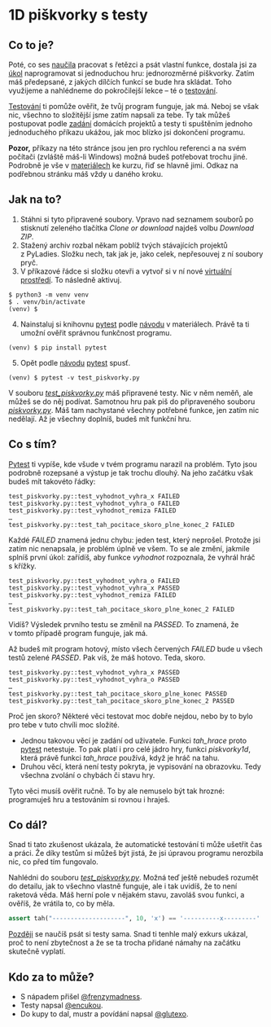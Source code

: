 # 1D piškvorky s testy #

## Co to je? ##

Poté, co ses [naučila][defstr] pracovat s řetězci a psát vlastní funkce, dostala jsi za [úkol][handout4] naprogramovat si jednoduchou hru: jednorozměrné piškvorky. Zatím máš předepsané, z jakých dílčích funkcí se bude hra skládat. Toho využijeme a nahlédneme do pokročilejší lekce – té o [testování][testing].

[Testování][testing] ti pomůže ověřit, že tvůj program funguje, jak má. Neboj se však nic, všechno to složitější jsme zatím napsali za tebe. Ty tak můžeš postupovat podle [zadání][handout4] domácích projektů a testy ti spuštěním jednoho jednoduchého příkazu ukážou, jak moc blízko jsi dokončení programu.

**Pozor,** příkazy na této stránce jsou jen pro rychlou referenci a na svém počítači (zvláště máš-li Windows) možná budeš potřebovat trochu jiné. Podrobně je vše v [materiálech][course] ke kurzu, řiď se hlavně jimi. Odkaz na podřebnou stránku máš vždy u daného kroku.

## Jak na to? ##

1. Stáhni si tyto připravené soubory. Vpravo nad seznamem souborů po stisknutí zeleného tlačítka _Clone or download_ najdeš volbu _Download ZIP_.
2. Stažený archiv rozbal někam poblíž tvých stávajících projektů z PyLadies. Složku nech, tak jak je, jako celek, nepřesouvej z ní soubory pryč.
3. V příkazové řádce si složku otevři a vytvoř si v ní nové [virtuální prostředí][venvsetup]. To následně aktivuj.

```shell
$ python3 -m venv venv
$ . venv/bin/activate
(venv) $
```

4. Nainstaluj si knihovnu [pytest] podle [návodu][testing] v materiálech. Právě ta ti umožní ověřit správnou funkčnost programu.

```shell
(venv) $ pip install pytest
```

5. Opět podle [návodu][testing] [pytest] spusť.

```shell
(venv) $ pytest -v test_piskvorky.py
```

V souboru [_test_piskvorky.py_][testpiskvorky] máš připravené testy. Nic v něm neměň, ale můžeš se do něj podívat. Samotnou hru pak piš do připraveného souboru [_piskvorky.py_][piskvorky]. Máš tam nachystané všechny potřebné funkce, jen zatím nic nedělají. Až je všechny doplníš, budeš mít funkční hru.

## Co s tím? ##

[Pytest] ti vypíše, kde všude v tvém programu narazil na problém. Tyto jsou podrobně rozepsané a výstup je tak trochu dlouhý. Na jeho začátku však budeš mít takovéto řádky:

```
test_piskvorky.py::test_vyhodnot_vyhra_x FAILED
test_piskvorky.py::test_vyhodnot_vyhra_o FAILED
test_piskvorky.py::test_vyhodnot_remiza FAILED
…
test_piskvorky.py::test_tah_pocitace_skoro_plne_konec_2 FAILED
```

Každé _FAILED_ znamená jednu chybu: jeden test, který neprošel. Protože jsi zatím nic nenapsala, je problém úplně ve všem. To se ale změní, jakmile splníš první úkol: zařídíš, aby funkce _vyhodnot_ rozpoznala, že vyhrál hráč s křížky.

```
test_piskvorky.py::test_vyhodnot_vyhra_o FAILED
test_piskvorky.py::test_vyhodnot_vyhra_x PASSED
test_piskvorky.py::test_vyhodnot_remiza FAILED
…
test_piskvorky.py::test_tah_pocitace_skoro_plne_konec_2 FAILED
```

Vidíš? Výsledek prvního testu se změnil na _PASSED_. To znamená, že v tomto případě program funguje, jak má.

Až budeš mít program hotový, místo všech červených _FAILED_ bude u všech testů zelené _PASSED_. Pak víš, že máš hotovo. Teda, skoro.

```
test_piskvorky.py::test_vyhodnot_vyhra_x PASSED
test_piskvorky.py::test_vyhodnot_vyhra_o PASSED
…
test_piskvorky.py::test_tah_pocitace_skoro_plne_konec PASSED
test_piskvorky.py::test_tah_pocitace_skoro_plne_konec_2 PASSED
```

Proč jen skoro? Některé věci testovat moc dobře nejdou, nebo by to bylo pro tebe v tuto chvíli moc složité.

* Jednou takovou věcí je zadání od uživatele. Funkci _tah_hrace_ proto [pytest] netestuje. To pak platí i pro celé jádro hry, funkci _piskvorky1d_, která právě funkci _tah_hrace_ používá, když je hráč na tahu.
* Druhou věcí, která není testy pokryta, je vypisování na obrazovku. Tedy všechna zvolání o chybách či stavu hry.

Tyto věci musíš ověřit ručně. To by ale nemuselo být tak hrozné: programuješ hru a testováním si rovnou i hraješ.

## Co dál? ##

Snad ti tato zkušenost ukázala, že automatické testování ti může ušetřit čas a práci. Že díky testům si můžeš být jistá, že jsi úpravou programu nerozbila nic, co před tím fungovalo.

Nahlédni do souboru [_test_piskvorky.py_][testpiskvorky]. Možná teď ještě nebudeš rozumět do detailu, jak to všechno vlastně funguje, ale i tak uvidíš, že to není raketová věda. Máš herní pole v nějakém stavu, zavoláš svou funkci, a ověříš, že vrátila to, co by měla.

```python
assert tah("--------------------", 10, 'x') == '----------x---------'
```

[Později][testing] se naučíš psát si testy sama. Snad ti tenhle malý exkurs ukázal, proč to není zbytečnost a že se ta trocha přidané námahy na začátku skutečně vyplatí.

## Kdo za to může? ##

* S nápadem přišel [@frenzymadness].
* Testy napsal [@encukou].
* Do kupy to dal, mustr a povídání napsal [@glutexo].

[defstr]: https://naucse.python.cz/2019/pyladies-ostrava-jaro/sessions/def-str/
[handout4]: http://pyladies.cz/v1/s004-strings/handout/handout4-ostrava.pdf
[course]: https://naucse.python.cz/2019/pyladies-ostrava-jaro/
[testing]: https://naucse.python.cz/2019/pyladies-ostrava-jaro/beginners/testing/
[venvsetup]: https://naucse.python.cz/2019/pyladies-ostrava-jaro/beginners/venv-setup/
[pytest]: https://pytest.readthedocs.io/
[testpiskvorky]: https://github.com/Glutexo/pyladies-piskvorky/blob/master/test_piskvorky.py
[piskvorky]: https://github.com/Glutexo/pyladies-piskvorky/blob/master/piskvorky.py
[@frenzymadness]: https://github.com/frenzymadness/
[@encukou]: https://github.com/encukou/
[@glutexo]: https://github.com/Glutexo/
